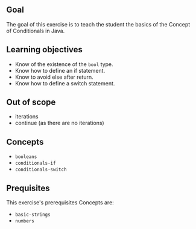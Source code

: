 ## Goal

The goal of this exercise is to teach the student the basics of the Concept of Conditionals in Java.

## Learning objectives

- Know of the existence of the `bool` type.
- Know how to define an if statement.
- Know to avoid else after return.
- Know how to define a switch statement.

## Out of scope

- iterations
- continue (as there are no iterations)

## Concepts

- `booleans`
- `conditionals-if`
- `conditionals-switch`

## Prequisites

This exercise's prerequisites Concepts are:

- `basic-strings`
- `numbers`
